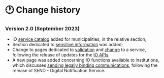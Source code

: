 # 🕐 Change history

### Version 2.0 (September 2023)

* IO [service catalog](catalog-of-services-and-models/catalog-of-municipality-services.md) added for municipalities, in the relative section;
* Section dedicated to [sensitive information](services-on-io/sensitive-information.md) was added;
* Change to pages dedicated to [validation](how-to-create-a-service/validation-publication-and-modification-of-a-service/review.md) and [change](how-to-create-a-service/validation-publication-and-modification-of-a-service/modification.md) to a service, following the release of updates for the [IO APIs](https://docs.pagopa.it/io-guida-tecnica/api-e-specifiche/openapi).
* A new page was added concerning IO functions available to institutions, which discusses [sending legally binding communications](the-io-app/io-functions-available-to-institutions/sending-legally-valid-communications.md), following the release of SEND - Digital Notification Service.
